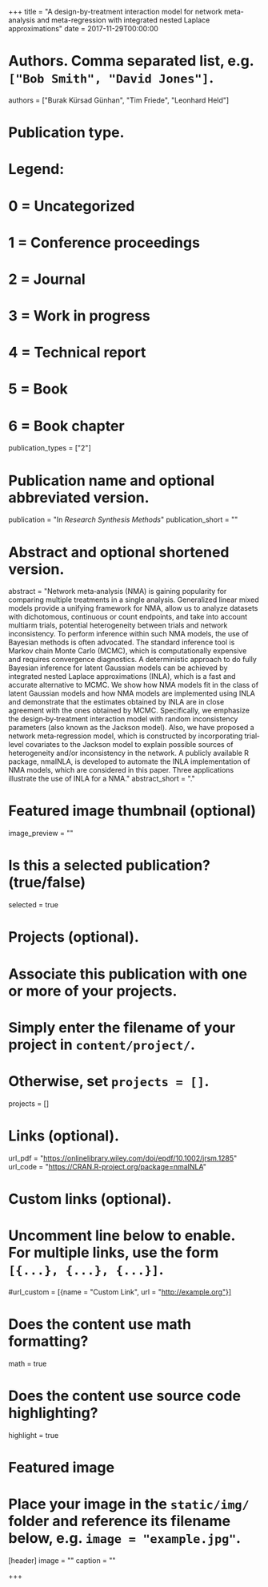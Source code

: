 +++
title = "A design-by-treatment interaction model for network meta-analysis and meta-regression with integrated nested Laplace approximations"
date = 2017-11-29T00:00:00

# Authors. Comma separated list, e.g. `["Bob Smith", "David Jones"]`.
authors = ["Burak Kürsad Günhan", "Tim Friede", "Leonhard Held"]

# Publication type.
# Legend:
# 0 = Uncategorized
# 1 = Conference proceedings
# 2 = Journal
# 3 = Work in progress
# 4 = Technical report
# 5 = Book
# 6 = Book chapter
publication_types = ["2"]

# Publication name and optional abbreviated version.
publication = "In *Research Synthesis Methods*"
publication_short = ""

# Abstract and optional shortened version.
abstract = "Network meta‐analysis (NMA) is gaining popularity for comparing multiple treatments in a single analysis. Generalized linear mixed models provide a unifying framework for NMA, allow us to analyze datasets with dichotomous, continuous or count endpoints, and take into account multiarm trials, potential heterogeneity between trials and network inconsistency. To perform inference within such NMA models, the use of Bayesian methods is often advocated. The standard inference tool is Markov chain Monte Carlo (MCMC), which is computationally expensive and requires convergence diagnostics. A deterministic approach to do fully Bayesian inference for latent Gaussian models can be achieved by integrated nested Laplace approximations (INLA), which is a fast and accurate alternative to MCMC. We show how NMA models fit in the class of latent Gaussian models and how NMA models are implemented using INLA and demonstrate that the estimates obtained by INLA are in close agreement with the ones obtained by MCMC. Specifically, we emphasize the design‐by‐treatment interaction model with random inconsistency parameters (also known as the Jackson model). Also, we have proposed a network meta‐regression model, which is constructed by incorporating trial‐level covariates to the Jackson model to explain possible sources of heterogeneity and/or inconsistency in the network. A publicly available R package, nmaINLA, is developed to automate the INLA implementation of NMA models, which are considered in this paper. Three applications illustrate the use of INLA for a NMA."
abstract_short = "."

# Featured image thumbnail (optional)
image_preview = ""

# Is this a selected publication? (true/false)
selected = true

# Projects (optional).
#   Associate this publication with one or more of your projects.
#   Simply enter the filename of your project in `content/project/`.
#   Otherwise, set `projects = []`.
projects = []

# Links (optional).
url_pdf = "https://onlinelibrary.wiley.com/doi/epdf/10.1002/jrsm.1285"
url_code = "https://CRAN.R-project.org/package=nmaINLA"

# Custom links (optional).
#   Uncomment line below to enable. For multiple links, use the form `[{...}, {...}, {...}]`.
#url_custom = [{name = "Custom Link", url = "http://example.org"}]

# Does the content use math formatting?
math = true

# Does the content use source code highlighting?
highlight = true

# Featured image
# Place your image in the `static/img/` folder and reference its filename below, e.g. `image = "example.jpg"`.
[header]
image = ""
caption = ""

+++

